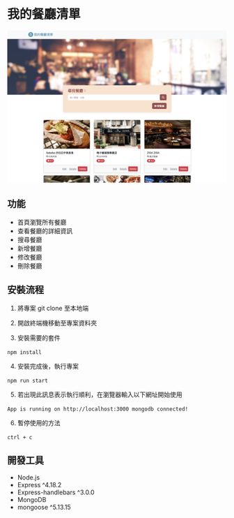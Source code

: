 # 我的餐廳清單
![image](./public/image/snapshot.png)

## 功能
- 首頁瀏覽所有餐廳
- 查看餐廳的詳細資訊
- 搜尋餐廳
- 新增餐廳
- 修改餐廳
- 刪除餐廳

## 安裝流程
1. 將專案 git clone 至本地端

2. 開啟終端機移動至專案資料夾

3. 安裝需要的套件

`npm install`

4. 安裝完成後，執行專案

`npm run start`

5. 若出現此訊息表示執行順利，在瀏覽器輸入以下網址開始使用

`App is running on http://localhost:3000
mongodb connected!`

6. 暫停使用的方法

`ctrl + c`

## 開發工具
- Node.js
- Express ^4.18.2
- Express-handlebars ^3.0.0
- MongoDB
- mongoose ^5.13.15